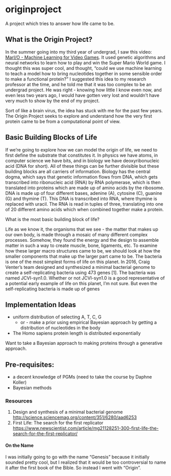 # originproject
A project which tries to answer how life came to be.

## What is the Origin Project?

In the summer going into my third year of undergrad, I saw this video: [MarI/O - Machine Learning for Video Games](https://www.youtube.com/watch?v=qv6UVOQ0F44). It used genetic algorithms and neural networks to learn how to play and win the Super Mario World game. I thought this was super cool, and thought, “could we use machine learning to teach a model how to bring nucleotides together in some sensible order to make a functional protein?” I suggested this idea to my research professor at the time, and he told me that it was too complex to be an undergrad project. He was right - knowing how little I know even now, and even less two years ago, I would have gotten very lost and wouldn’t have very much to show by the end of my project.

Sort of like a brain virus, the idea has stuck with me for the past few years. The Origin Project seeks to explore and understand how the very first protein came to be from a computational point of view.

## Basic Building Blocks of Life

If we’re going to explore how we can model the origin of life, we need to first define the substrate that constitutes it. In physics we have atoms, in computer science we have bits, and in biology we have deoxyribonucleic acid (DNA for short). All of these things can be further divisible but these building blocks are all carriers of information. Biology has the central dogma, which says that genetic information flows from DNA, which gets transcribed into ribonucleic acid (RNA) by RNA polymerase, which is then translated into proteins which are made up of amino acids by the ribosome. DNA is made up of four different bases, adenine (A), cytosine (C), guanine (G) and thymine (T). This DNA is transcribed into RNA, where thymine is replaced with uracil. The RNA is read in tuples of three, translating into one of 20 different amino acids which when combined together make a protein.

What is the most basic building block of life?

Life as we know it, the organisms that we see - the matter that makes up our own body, is made through a mosaic of many different complex processes. Somehow, they found the energy and the design to assemble matter in such a way to create muscle, bone, ligaments, etc. To examine how these larger macro structures came to be, we should look at how the smaller components that make up the larger part came to be. The bacteria is one of the most simplest forms of life on this planet. In 2016, Craig Venter’s team designed and synthesized a minimal bacterial genome to create a self-replicating bacteria using 473 genes [1]. The bacteria was named JCVI-syn1.0.  Whether or not JCVI-syn1.0 is a good representative of a potential early example of life on this planet, I’m not sure. But even the self-replicating bacteria is made up of genes

## Implementation Ideas

* uniform distribution of selecting A, T, C, G
    * or - make a prior using empirical Bayesian approach by getting a distribution of nucleotides in the body
* The Homo sapiens protein length is distributed exponentially

Want to take a Bayesian approach to making proteins through a generative approach.


## Pre-requisites:
* a decent knowledge of PGMs (need to take the course by Daphne Koller)
* Bayesian methods

### Resources
1. Design and synthesis of a minimal bacterial genome http://science.sciencemag.org/content/351/6280/aad6253
2. First Life: The search for the first replicator https://www.newscientist.com/article/mg21128251-300-first-life-the-search-for-the-first-replicator/

#### On the Name
I was initially going to go with the name “Genesis” because it initially sounded pretty cool, but I realized that it would be too controversial to name it after the first book of the Bible. So instead I went with “Origin”.
